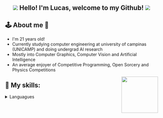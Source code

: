 <h2 align="center"> <img src="https://media.giphy.com/media/hvRJCLFzcasrR4ia7z/giphy.gif" width="30px"> Hello! I'm Lucas, welcome to my Github! <img src="https://media.giphy.com/media/hvRJCLFzcasrR4ia7z/giphy.gif" width="30px"> </h2>

## 🕹️ **About me** 👾
* I'm 21 years old!
* Currently studying computer engineering at university of campinas (UNICAMP) and doing undergrad AI research
* Mostly into Computer Graphics, Computer Vision and Artificial Intelligence
* An average enjoyer of Competitive Programming, Open Sorcery and Physics Competitions

<img align="right" src="https://media3.giphy.com/media/qQRfz2VfUbDeebczif/giphy.gif?cid=ecf05e47cy24qpjp0xfikzpoe3btqhabb9v47qzgzshrl7xv&rid=giphy.gif&ct=g" width="120" height="120" />

## **💬 My skills:**
<details>
<summary>Languagues</summary>
<img align="center" alt="Icon-CSS" height="30" width="40" src="https://raw.githubusercontent.com/devicons/devicon/master/icons/c/c-original.svg">
</details>
